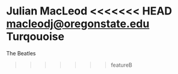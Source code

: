 Julian MacLeod
<<<<<<< HEAD
macleodj@oregonstate.edu
Turqouoise
=======
The Beatles
>>>>>>> featureB

